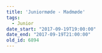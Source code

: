 ```yaml
---
title: 'Juniormøde - Madmøde'
tags:
  - Junior
date_start: "2017-09-19T19:00:00"
date_end: "2017-09-19T21:00:00"
old_id: 6894
---
```

